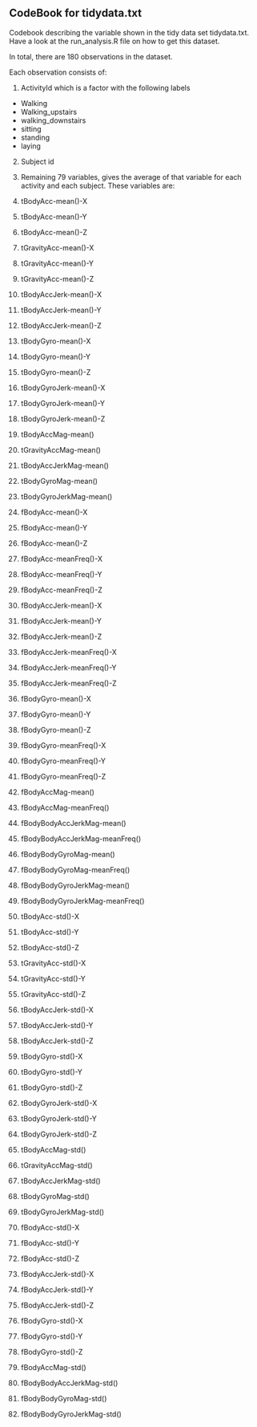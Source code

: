 ## CodeBook for tidydata.txt

Codebook describing the variable shown in the tidy data set tidydata.txt. Have a look at the run_analysis.R file on how to get this dataset.

In total, there are 180 observations in the dataset.

Each observation consists of:
1. ActivityId which is a factor with the following labels
- Walking
- Walking_upstairs
- walking_downstairs
- sitting
- standing
- laying

2. Subject id

3. Remaining 79 variables, gives the average of that variable for each activity and each subject. These variables are:

1.	tBodyAcc-mean()-X	
2.	tBodyAcc-mean()-Y	
3.	tBodyAcc-mean()-Z	
4.	tGravityAcc-mean()-X	
5.	tGravityAcc-mean()-Y	
6.	tGravityAcc-mean()-Z	
7.	tBodyAccJerk-mean()-X	
8.	tBodyAccJerk-mean()-Y	
9.	tBodyAccJerk-mean()-Z	
10.	tBodyGyro-mean()-X	
11.	tBodyGyro-mean()-Y	
12.	tBodyGyro-mean()-Z	
13.	tBodyGyroJerk-mean()-X	
14.	tBodyGyroJerk-mean()-Y	
15.	tBodyGyroJerk-mean()-Z	
16.	tBodyAccMag-mean()	
17.	tGravityAccMag-mean()	
18.	tBodyAccJerkMag-mean()	
19.	tBodyGyroMag-mean()	
20.	tBodyGyroJerkMag-mean()	
21.	fBodyAcc-mean()-X	
22.	fBodyAcc-mean()-Y	
23.	fBodyAcc-mean()-Z	
24.	fBodyAcc-meanFreq()-X	
25.	fBodyAcc-meanFreq()-Y	
26.	fBodyAcc-meanFreq()-Z	
27.	fBodyAccJerk-mean()-X	
28.	fBodyAccJerk-mean()-Y	
29.	fBodyAccJerk-mean()-Z	
30.	fBodyAccJerk-meanFreq()-X	
31.	fBodyAccJerk-meanFreq()-Y	
32.	fBodyAccJerk-meanFreq()-Z	
33.	fBodyGyro-mean()-X	
34.	fBodyGyro-mean()-Y	
35.	fBodyGyro-mean()-Z	
36.	fBodyGyro-meanFreq()-X	
37.	fBodyGyro-meanFreq()-Y	
38.	fBodyGyro-meanFreq()-Z	
39.	fBodyAccMag-mean()	
40.	fBodyAccMag-meanFreq()	
41.	fBodyBodyAccJerkMag-mean()	
42.	fBodyBodyAccJerkMag-meanFreq()	
43.	fBodyBodyGyroMag-mean()	
44.	fBodyBodyGyroMag-meanFreq()	
45.	fBodyBodyGyroJerkMag-mean()	
46.	fBodyBodyGyroJerkMag-meanFreq()	
47.	tBodyAcc-std()-X	
48.	tBodyAcc-std()-Y	
49.	tBodyAcc-std()-Z	
50.	tGravityAcc-std()-X	
51.	tGravityAcc-std()-Y	
52.	tGravityAcc-std()-Z	
53.	tBodyAccJerk-std()-X	
54.	tBodyAccJerk-std()-Y	
55.	tBodyAccJerk-std()-Z	
56.	tBodyGyro-std()-X	
57.	tBodyGyro-std()-Y	
58.	tBodyGyro-std()-Z	
59.	tBodyGyroJerk-std()-X	
60.	tBodyGyroJerk-std()-Y	
61.	tBodyGyroJerk-std()-Z	
62.	tBodyAccMag-std()	
63.	tGravityAccMag-std()	
64.	tBodyAccJerkMag-std()	
65.	tBodyGyroMag-std()	
66.	tBodyGyroJerkMag-std()	
67.	fBodyAcc-std()-X	
68.	fBodyAcc-std()-Y	
69.	fBodyAcc-std()-Z	
70.	fBodyAccJerk-std()-X	
71.	fBodyAccJerk-std()-Y	
72.	fBodyAccJerk-std()-Z	
73.	fBodyGyro-std()-X	
74.	fBodyGyro-std()-Y	
75.	fBodyGyro-std()-Z	
76.	fBodyAccMag-std()	
77.	fBodyBodyAccJerkMag-std()	
78.	fBodyBodyGyroMag-std()	
79.	fBodyBodyGyroJerkMag-std()	
	
